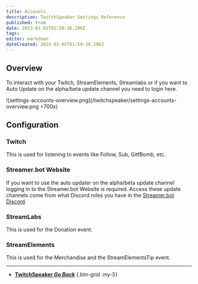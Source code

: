 ```yaml
---
title: Accounts
description: TwitchSpeaker Settings Reference
published: true
date: 2023-01-05T01:59:38.296Z
tags: 
editor: markdown
dateCreated: 2023-01-05T01:59:38.296Z
---
```


## Overview
To interact with your Twitch, StreamElements, Streamlabs or if you want to Auto Update on the alpha/beta update channel you need to login here.

![settings-accounts-overview.png](/twitchspeaker/settings-accounts-overview.png =700x)

## Configuration
### Twitch
This is used for listening to events like Follow, Sub, GitfBomb, etc.

### Streamer.bot Website
If you want to use the auto updater on the alpha/beta update channel logging in to the Streamer.bot Website is required. Access these update channels come from what Discord roles you have in the [Streamer.bot Discord](https://discord.streamer.bot).

### StreamLabs
This is used for the Donation event.

### StreamElements
This is used for the Merchandise and the StreamElementsTip event.

---

- [<i class="mdi mdi-chevron-left"></i>**TwitchSpeaker *Go Back***](/en/TwitchSpeaker)
{.btn-grid .my-5}